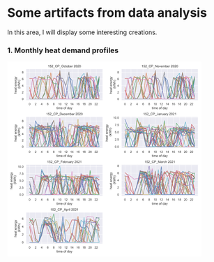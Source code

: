 # Some artifacts from data analysis
In this area, I will display some interesting creations.

### 1. Monthly heat demand profiles

![](images/heat_consumption_profiles.png)
